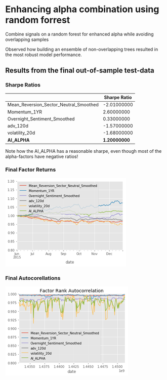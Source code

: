 # Enhancing alpha combination using random forrest

Combine signals on a random forest for enhanced alpha while avoiding overlapping samples

Observed how building an ensemble of non-overlapping trees resulted in the most robust model performance. 

## Results from the final out-of-sample test-data

### Sharpe Ratios

|                                        | Sharpe Ratio   |
| -------------------------------------- | -------------- |
| Mean_Reversion_Sector_Neutral_Smoothed | -2.01000000    |
| Momentum_1YR                           | 2.60000000     |
| Overnight_Sentiment_Smoothed           | 0.33000000     |
| adv_120d                               | -1.57000000    |
| volatility_20d                         | -1.68000000    |
| **AI_ALPHA**                           | **1.20000000** |

Note how the AI_ALPHA has a reasonable sharpe, even though most of the alpha-factors have negative ratios!

### Final Factor Returns

![](factor_returns.png)

### Final Autocorellations
![](autocorrellation.png)
